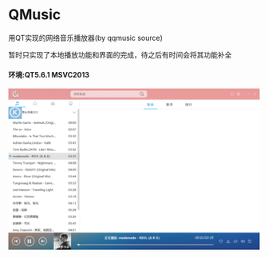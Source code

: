 # QMusic
用QT实现的网络音乐播放器(by qqmusic source)

暂时只实现了本地播放功能和界面的完成，待之后有时间会将其功能补全

#### 环境:QT5.6.1 MSVC2013

![](.\imageforREADME\1536995408989.png)